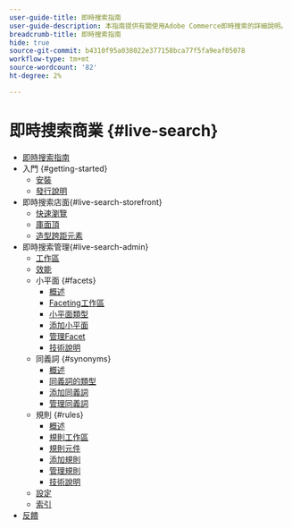 ```yaml
---
user-guide-title: 即時搜索指南
user-guide-description: 本指南提供有關使用Adobe Commerce即時搜索的詳細說明。
breadcrumb-title: 即時搜索指南
hide: true
source-git-commit: b4310f95a038022e377158bca77f5fa9eaf05078
workflow-type: tm+mt
source-wordcount: '82'
ht-degree: 2%

---
```


# 即時搜索商業 {#live-search}

- [即時搜索指南](overview.md)
- 入門 {#getting-started}
   - [安裝](install.md)
   - [發行說明](release-notes.md)
- 即時搜索店面{#live-search-storefront}
   - [快速瀏覽](quick-tour.md)
   - [庫面頂](storefront-popover.md)
   - [造型跨距元素](storefront-popover-styling.md)
- 即時搜索管理{#live-search-admin}
   - [工作區](workspace.md)
   - [效能](performance.md)
   - 小平面 {#facets}
      - [概述](facets.md)
      - [Faceting工作區](faceting-workspace.md)
      - [小平面類型](facets-type.md)
      - [添加小平面](facets-add.md)
      - [管理Facet](facets-manage.md)
      - [技術說明](facet-technical-notes.md)
   - 同義詞 {#synonyms}
      - [概述](synonyms.md)
      - [同義詞的類型](synonyms-type.md)
      - [添加同義詞](synonyms-add.md)
      - [管理同義詞](synonyms-manage.md)
   - 規則 {#rules}
      - [概述](rules.md)
      - [規則工作區](rules-workspace.md)
      - [規則元件](rule-components.md)
      - [添加規則](rules-add.md)
      - [管理規則](rules-manage.md)
      - [技術說明](rule-technical-notes.md)
   - [設定](settings.md)
   - [索引](indexing.md)
- [反饋](feedback.md)